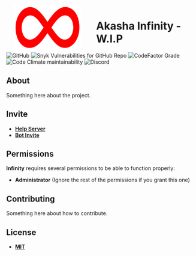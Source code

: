 <img width="180" height="120" style="float: left; margin: 0 20px 0 0; padding: 0 20px;" alt="Infinity" src="infinity1.svg">

# Akasha Infinity - W.I.P

![GitHub](https://img.shields.io/github/license/LordHarkon/akasha-infinity.svg?color=green)
![Snyk Vulnerabilities for GitHub Repo](https://img.shields.io/snyk/vulnerabilities/github/LordHarkon/akasha-infinity?color=crimson)
![CodeFactor Grade](https://img.shields.io/codefactor/grade/github/LordHarkon/akasha-infinity?color=cornflowerblue)
![Code Climate maintainability](https://img.shields.io/codeclimate/maintainability/LordHarkon/akasha-infinity)
![Discord](https://img.shields.io/discord/826921781511061544?color=blue)

[//]: # (![GitHub branch checks state]&#40;https://img.shields.io/github/checks-status/LordHarkon/akasha-infinity/main?style=flat&#41;)
## About

Something here about the project.

## Invite

- [**Help Server**](https://discord.gg/ePGKrgJksx)
- [**Bot Invite**](https://discord.com/api/oauth2/authorize?client_id=487951063920541705&scope=bot&permissions=8)

## Permissions

**Infinity** requires several permissions to be able to function properly:
- **Administrator** (Ignore the rest of the permissions if you grant this one)

## Contributing

Something here about how to contribute.

## License

- [**MIT**](https://github.com/LordHarkon/akasha-infinity/LICENSE)